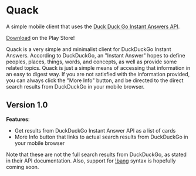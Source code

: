 # Quack

A simple mobile client that uses the [Duck Duck Go Instant Answers API](https://api.duckduckgo.com/api).

[Download](https://play.google.com/store/apps/details?id=me.rikinmarfatia.quack) on the Play Store!

Quack is a very simple and minimalist client for DuckDuckGo Instant Answers. According to DuckDuckGo, an "Instant Answer" hopes to define peoples, places, things, words, and concepts, as well as provide some related topics. Quack is just a simple means of accessing that information in an easy to digest way. If you are not satisfied with the information provided, you can always click the "More Info" button, and be directed to the direct search results from DuckDuckGo in your mobile browser.

## Version 1.0

**Features**:
- Get results from DuckDuckGo Instant Answer API as a list of cards
- More Info button that links to actual search results from DuckDuckGo in your mobile browser

Note that these are not the full search results from DuckDuckGo, as stated in their API documentation. Also, support for [!bang](https://api.duckduckgo.com/bang) syntax is hopefully coming soon.
